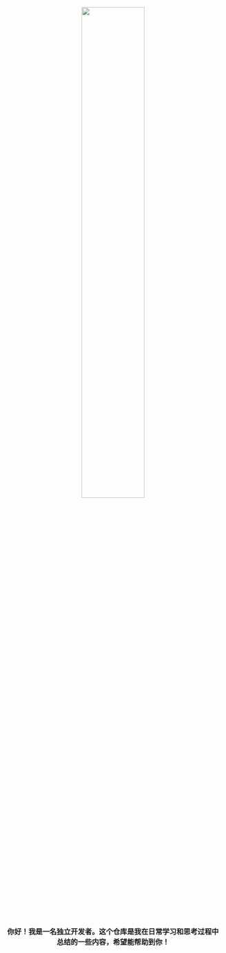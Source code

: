 <div align="center">
<img src="https://rishavanand.github.io/static/images/greetings.gif" align="center" style="width: 54%" />
</div>  

### <div align="center">你好！我是一名独立开发者。这个仓库是我在日常学习和思考过程中总结的一些内容，希望能帮助到你！</div>